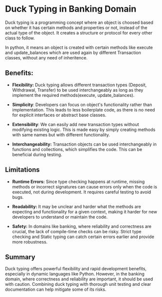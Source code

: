 # Duck Typing in Banking Domain

Duck typing is a programming concept where an object is choosed based on whether it has certain methods and properties or not, instead of the actual type of the object. It creates a structure or protocol for every other class to follow.

In python, it means an object is created with certain methods like execute and update_balances which are used again by different Transaction classes, without any need of inheritence.

## Benefits:

- **Flexibility:** Duck typing allows different transaction types (Deposit, Withdrawal, Transfer) to be used interchangeably as long as they implement the required methods(execute, update_balances).

- **Simplicity**: Developers can focus on object's functionality rather than implementation. This leads to less boilerplate code, as there is no need for explicit interfaces or abstract base classes.

- **Extensibility**: We can easily add new transaction types without modifying existing logic. This is made easy by simply creating methods with same names but with different functionality.

- **Interchangeability:** Transaction objects can be used interchangeably in functions and collections, which simplifies the code. This can be beneficial during testing.

## Limitations

- **Runtime Errors:** Since type checking happens at runtime, missing methods or incorrect signatures can cause errors only when the code is executed, not during development. It requires careful testing to avoid bugs.

- **Readability:** It may be unclear and harder what the methods are expecting and functionality for a given context, making it harder for new developers to understand or maintain the code.

- **Safety:** In domains like banking, where reliability and correctness are crucial, the lack of compile-time checks can be risky. Strict type checking and Static typing can catch certain errors earlier and provide more robustness.

## Summary

Duck typing offers powerful flexibility and rapid development benefits, especially in dynamic languages like Python. However, in the banking domain, where correctness and reliability are important, it should be used with caution. Combining duck typing with thorough unit testing and clear documentation can help mitigate some of its risks.
